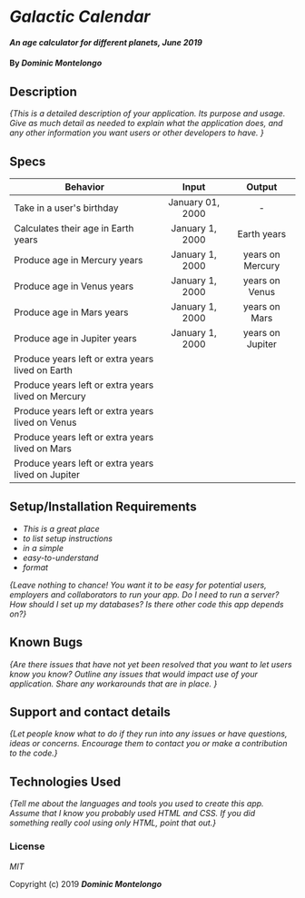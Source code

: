 # _Galactic Calendar_

#### _An age calculator for different planets, June 2019_

#### By _**Dominic Montelongo**_

## Description

_{This is a detailed description of your application. Its purpose and usage.  Give as much detail as needed to explain what the application does, and any other information you want users or other developers to have. }_

## Specs

| Behavior | Input | Output |
| ------------- |:-------------:| :-----:|
| Take in a user's birthday | January 01, 2000  | - |
| Calculates their age in Earth years |January 1, 2000 |Earth years |
| Produce age in Mercury years |January 1, 2000 |years on Mercury |
| Produce age in Venus years |January 1, 2000 |years on Venus |
| Produce age in Mars years |January 1, 2000 |years on Mars |
| Produce age in Jupiter years |January 1, 2000 |years on Jupiter |
| Produce years left or extra years lived on Earth | | |
| Produce years left or extra years lived on Mercury || |
| Produce years left or extra years lived on Venus | | |
| Produce years left or extra years lived on Mars | | |
| Produce years left or extra years lived on Jupiter | | |




## Setup/Installation Requirements

* _This is a great place_
* _to list setup instructions_
* _in a simple_
* _easy-to-understand_
* _format_

_{Leave nothing to chance! You want it to be easy for potential users, employers and collaborators to run your app. Do I need to run a server? How should I set up my databases? Is there other code this app depends on?}_

## Known Bugs

_{Are there issues that have not yet been resolved that you want to let users know you know?  Outline any issues that would impact use of your application.  Share any workarounds that are in place. }_

## Support and contact details

_{Let people know what to do if they run into any issues or have questions, ideas or concerns.  Encourage them to contact you or make a contribution to the code.}_

## Technologies Used

_{Tell me about the languages and tools you used to create this app. Assume that I know you probably used HTML and CSS. If you did something really cool using only HTML, point that out.}_

### License

*MIT*

Copyright (c) 2019 **_Dominic Montelongo_**
